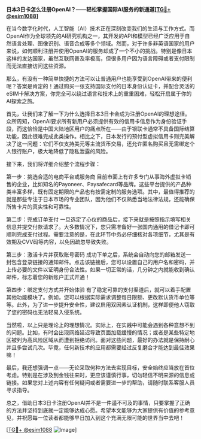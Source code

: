 **日本3日卡怎么注册OpenAI？——轻松掌握国际AI服务的新通道[[TG💪+ @esim1088](https://t.me/s/esim1088)]**

在当今数字化时代，人工智能（AI）技术正在深刻改变我们的生活与工作方式。而OpenAI作为全球领先的AI研究机构之一，其开发的API和模型已经广泛应用于自然语言处理、图像识别、语音合成等多个领域。然而，对于许多非英语国家的用户来说，如何顺利注册并使用OpenAI的服务却成了一个不小的挑战。特别是像日本这样的发达国家，虽然互联网普及率极高，但很多用户因为语言障碍或者支付限制而无法直接访问这些资源。

那么，有没有一种简单快捷的方法可以让普通用户也能享受到OpenAI带来的便利呢？答案是肯定的！通过购买一张支持国际支付的日本身份认证卡，并配合灵活的eSIM卡解决方案，你完全可以绕过语言和技术上的重重困难，轻松开启属于你的AI探索之旅。

首先，让我们来了解一下为什么选择日本3日卡会成为注册OpenAI的理想途径。众所周知，OpenAI要求所有新用户必须提供有效的信用卡信息作为身份验证手段，而这恰恰是中国大陆地区用户的痛点所在——由于银联卡通常不具备国际结算功能，因此很难完成此类操作。相比之下，日本发行的预付型虚拟信用卡则完美解决了这一问题：它们不仅支持美元等主流货币交易，还允许匿名购买且无需绑定个人银行账户，极大地降低了隐私泄露的风险。

接下来，我们将详细介绍整个流程步骤：

第一步：挑选合适的电商平台或服务商
目前市面上有许多专门从事海外虚拟卡销售的企业，比如知名的Payoneer、Paysafecard等品牌。这些平台提供的产品种类丰富多样，既有固定期限的产品也有按需定制的服务选项。其中，最值得推荐的就是那些专注于日本市场的专业团队，因为他们不仅熟悉当地法律法规，还能确保所售卡片的真实性和可靠性。

第二步：完成订单支付
一旦选定了心仪的商品后，接下来就是按照指示填写相关信息并提交付款请求了。大多数情况下，您只需准备好一张国内通用的借记卡即可顺利完成支付过程。需要注意的是，在此环节中务必仔细核对各项细节，尤其是有效期及CVV码等内容，以免因疏忽导致失败。

第三步：激活卡片并获取账号密码
成功下单之后，系统会自动向您的邮箱发送一封包含登录链接的通知邮件。点击该链接后，您可以设置自己的用户名和密码，并上传必要的文件以证明身份合法性。如果一切正常的话，几分钟之内就能收到确认邮件，标志着您的新账户正式开通！

第四步：绑定支付方式并开始体验
有了稳定可靠的支付渠道后，就可以着手配置其他功能模块了。例如，您可以根据实际需求调整每日限额、更改默认货币单位等等。此外，为了进一步提升安全性，建议启用双因素认证机制，这样即便他人窃取了您的密码也无法轻易入侵系统。

当然啦，以上只是理论上的理想情况。实际上，在实践中可能会遇到各种意想不到的问题。比如，有时会出现网络延迟导致页面加载缓慢的情况；或者是某些特定地区被列为高风险区域从而遭到拒绝访问。面对这些问题，最好的办法就是保持耐心并且多尝试几次。毕竟，任何新技术的应用都需要经过反复磨合才能达到最佳效果嘛！

最后，我还想强调一点——无论采取何种方法去实现目标，安全始终应当放在首位考虑。特别是在涉及到金钱往来时，更应该谨慎行事，切勿轻信不明来源的信息或链接。如果您对上述内容有任何疑问或者需要进一步的帮助，请随时联系客服人员寻求指导。

总之，借助日本3日卡注册OpenAI并不是一件遥不可及的事情，只要掌握了正确的方法并坚持到底就一定能够达成心愿。希望本文能够为大家提供有价值的参考意见，并祝愿每一位读者都能够早日加入到这个充满无限可能的世界当中去吧！

[[TG💪+ @esim1088](https://t.me/s/esim1088) ![Image](https://i.postimg.cc/4NQfJmqS/Snipaste-2025-05-13-00-14-12.png)]